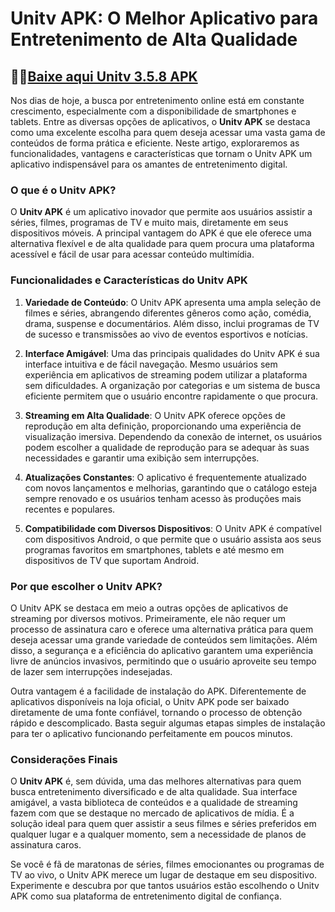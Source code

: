 # **Unitv APK: O Melhor Aplicativo para Entretenimento de Alta Qualidade**

## 🚗💨[Baixe aqui Unitv 3.5.8 APK](https://spoo.me/QJ5B1f)

Nos dias de hoje, a busca por entretenimento online está em constante crescimento, especialmente com a disponibilidade de smartphones e tablets. Entre as diversas opções de aplicativos, o **Unitv APK** se destaca como uma excelente escolha para quem deseja acessar uma vasta gama de conteúdos de forma prática e eficiente. Neste artigo, exploraremos as funcionalidades, vantagens e características que tornam o Unitv APK um aplicativo indispensável para os amantes de entretenimento digital.

### O que é o Unitv APK?

O **Unitv APK** é um aplicativo inovador que permite aos usuários assistir a séries, filmes, programas de TV e muito mais, diretamente em seus dispositivos móveis. A principal vantagem do APK é que ele oferece uma alternativa flexível e de alta qualidade para quem procura uma plataforma acessível e fácil de usar para acessar conteúdo multimídia.

### Funcionalidades e Características do Unitv APK

1. **Variedade de Conteúdo**: O Unitv APK apresenta uma ampla seleção de filmes e séries, abrangendo diferentes gêneros como ação, comédia, drama, suspense e documentários. Além disso, inclui programas de TV de sucesso e transmissões ao vivo de eventos esportivos e notícias.

2. **Interface Amigável**: Uma das principais qualidades do Unitv APK é sua interface intuitiva e de fácil navegação. Mesmo usuários sem experiência em aplicativos de streaming podem utilizar a plataforma sem dificuldades. A organização por categorias e um sistema de busca eficiente permitem que o usuário encontre rapidamente o que procura.

3. **Streaming em Alta Qualidade**: O Unitv APK oferece opções de reprodução em alta definição, proporcionando uma experiência de visualização imersiva. Dependendo da conexão de internet, os usuários podem escolher a qualidade de reprodução para se adequar às suas necessidades e garantir uma exibição sem interrupções.

4. **Atualizações Constantes**: O aplicativo é frequentemente atualizado com novos lançamentos e melhorias, garantindo que o catálogo esteja sempre renovado e os usuários tenham acesso às produções mais recentes e populares.

5. **Compatibilidade com Diversos Dispositivos**: O Unitv APK é compatível com dispositivos Android, o que permite que o usuário assista aos seus programas favoritos em smartphones, tablets e até mesmo em dispositivos de TV que suportam Android.

### Por que escolher o Unitv APK?

O Unitv APK se destaca em meio a outras opções de aplicativos de streaming por diversos motivos. Primeiramente, ele não requer um processo de assinatura caro e oferece uma alternativa prática para quem deseja acessar uma grande variedade de conteúdos sem limitações. Além disso, a segurança e a eficiência do aplicativo garantem uma experiência livre de anúncios invasivos, permitindo que o usuário aproveite seu tempo de lazer sem interrupções indesejadas.

Outra vantagem é a facilidade de instalação do APK. Diferentemente de aplicativos disponíveis na loja oficial, o Unitv APK pode ser baixado diretamente de uma fonte confiável, tornando o processo de obtenção rápido e descomplicado. Basta seguir algumas etapas simples de instalação para ter o aplicativo funcionando perfeitamente em poucos minutos.

### Considerações Finais

O **Unitv APK** é, sem dúvida, uma das melhores alternativas para quem busca entretenimento diversificado e de alta qualidade. Sua interface amigável, a vasta biblioteca de conteúdos e a qualidade de streaming fazem com que se destaque no mercado de aplicativos de mídia. É a solução ideal para quem quer assistir a seus filmes e séries preferidos em qualquer lugar e a qualquer momento, sem a necessidade de planos de assinatura caros.

Se você é fã de maratonas de séries, filmes emocionantes ou programas de TV ao vivo, o Unitv APK merece um lugar de destaque em seu dispositivo. Experimente e descubra por que tantos usuários estão escolhendo o Unitv APK como sua plataforma de entretenimento digital de confiança.
